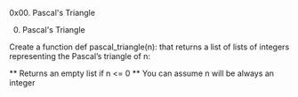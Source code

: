 0x00. Pascal's Triangle

0. Pascal's Triangle

Create a function def pascal_triangle(n): that returns a list of lists of integers representing the Pascal’s triangle of n:

** Returns an empty list if n <= 0
** You can assume n will be always an integer

